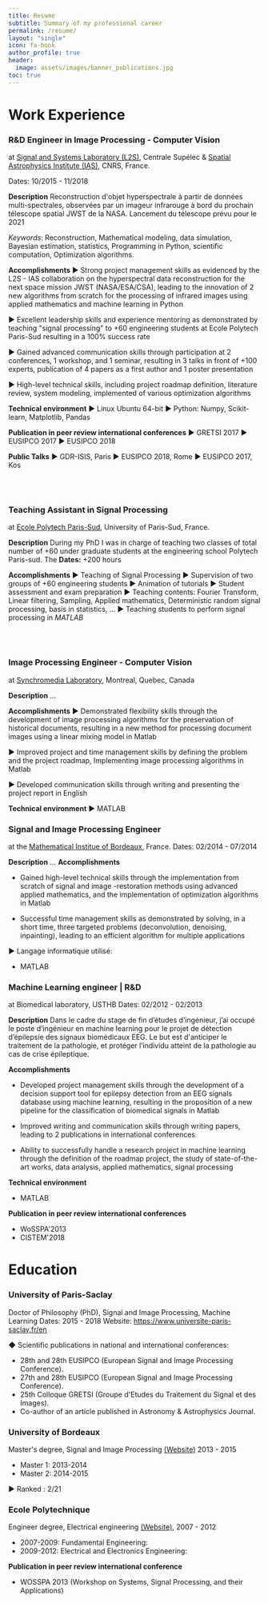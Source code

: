 ```yaml
---
title: Resume
subtitle: Summary of my professional career
permalink: /resume/
layout: "single"
icon: fa-book
author_profile: true
header:
  image: assets/images/banner_publications.jpg
toc: true
---
```






# Work Experience
<!--
#####################################################################
 -->

### R&D Engineer in Image Processing - Computer Vision
  at [Signal and Systems Laboratory (L2S)](http://www.l2s.centralesupelec.fr/), Centrale Supélec &  [Spatial Astrophysics Institute (IAS)](http://www.ias.u-psud.fr/), CNRS, France.

Dates: 10/2015 - 11/2018

**Description**
Reconstruction d'objet hyperspectrale à partir de données multi-spectrales, observées par un imageur infrarouge à bord du prochain télescope spatial JWST de la NASA. Lancement du télescope prévu pour le 2021

*Keywords*:  Reconstruction,  Mathematical modeling, data simulation, Bayesian estimation, statistics, Programming in Python, scientific computation, Optimization algorithms.

**Accomplishments**
  ► Strong project management skills as evidenced by the L2S - IAS collaboration on the hyperspectral data reconstruction for the next space mission JWST (NASA/ESA/CSA), leading to the innovation of 2 new algorithms from scratch for the processing of infrared images using applied mathematics and machine learning in Python

  ► Excellent leadership skills and experience mentoring as demonstrated by teaching "signal processing" to +60 engineering students at Ecole Polytech Paris-Sud resulting in a 100% success rate

  ► Gained advanced communication skills through participation at 2 conferences, 1 workshop, and 1 seminar, resulting in 3 talks in front of +100 experts, publication of 4 papers as a first author and 1 poster presentation

  ► High-level technical skills, including project roadmap definition, literature review, system modeling, implemented of various optimization algorithms

**Technical environment**
  ► Linux Ubuntu 64-bit
  ► Python:  Numpy, Scikit-learn, Matplotlib, Pandas

**Publication in peer review international conferences**
  ► GRETSI 2017
  ► EUSIPCO 2017
  ► EUSIPCO 2018

**Public Talks**
  ► GDR-ISIS, Paris
  ► EUSIPCO 2018, Rome
  ► EUSIPCO 2017, Kos

<br/><br/>

### Teaching Assistant in Signal Processing
at [Ecole Polytech Paris-Sud](http://www.polytech.u-psud.fr/fr/formations/electronique-et-systemes-robotises.html), University of Paris-Sud, France.

**Description**
During my PhD I was in charge of teaching two classes of total number of +60 under graduate students at the engineering school Polytech Paris-sud. The **Dates:** +200 hours

**Accomplishments**
  ► Teaching of Signal Processing
  ► Supervision of two groups of +60 engineering students
  ► Animation of tutorials
  ► Student assessment and exam preparation
  ► Teaching contents: Fourier Transform, Linear filtering, Sampling, Applied mathematics, Deterministic random signal processing, basis in statistics, ...
  ► Teaching students to perform signal processing in *MATLAB*

<br/><br/>

### Image Processing Engineer - Computer Vision
at [Synchromedia Laboratory](http://www.synchromedia.ca/), Montreal, Quebec, Canada

**Description**
  ...

**Accomplishments**
  ► Demonstrated flexibility skills through the development of image processing algorithms for the preservation of historical documents, resulting in a new method for processing document images using a linear mixing model in Matlab

  ► Improved project and time management skills by defining the problem and the project roadmap, Implementing image processing algorithms in Matlab

  ► Developed communication skills through writing and presenting the project report in English

**Technical environment**
  ► MATLAB


### Signal and Image Processing Engineer
at the [Mathematical Institue of Bordeaux](https://www.math.u-bordeaux.fr/imb/spip.php), France.
Dates: 02/2014 - 07/2014

**Description**
  ...
**Accomplishments**
  - Gained high-level technical skills through the implementation from scratch of signal and image -restoration methods using advanced applied mathematics, and the implementation of optimization algorithms in Matlab

  - Successful time management skills as demonstrated by solving, in a short time, three targeted problems (deconvolution, denoising, inpainting), leading to an efficient algorithm for multiple applications

► Langage informatique utilisé:
  * MATLAB



###  Machine Learning engineer | R&D
at Biomedical laboratory, USTHB
Dates: 02/2012 - 02/2013

**Description**
Dans le cadre du stage de fin d’études d’ingénieur, j’ai occupé le poste d’ingénieur en machine learning pour le projet de détection d’épilepsie des signaux biomédicaux EEG. Le but est d'anticiper le traitement de la pathologie, et protéger l’individu atteint de la pathologie au cas de crise épileptique.

**Accomplishments**
  - Developed project management skills through the development of a decision support tool for  epilepsy detection from an EEG signals database using machine learning, resulting in the proposition of a new pipeline for the classification of biomedical signals in Matlab

  - Improved writing and communication skills through writing papers, leading to 2 publications in international conferences

  - Ability to successfully handle a research project in machine learning through the definition of the roadmap project, the study of state-of-the-art works, data analysis, applied mathematics, signal processing

**Technical environment**
  * MATLAB

**Publication in peer review international conferences**
  * WoSSPA'2013
  * CISTEM'2018



<!-- #####################################################################
##########################################################################################################################################
 -->


# Education

### University of Paris-Saclay
Doctor of Philosophy (PhD), Signal and Image Processing, Machine Learning
Dates: 2015 - 2018
Website: https://www.universite-paris-saclay.fr/en

◆ Scientific publications in national and international conferences:
  * 28th and 28th EUSIPCO (European Signal and Image Processing Conference).
  * 27th and 28th EUSIPCO (European Signal and Image Processing Conference).
  * 25th Colloque GRETSI (Groupe d'Etudes du Traitement du Signal et des Images).
  * Co-author of an article published in Astronomy & Astrophysics Journal.

  <!--
  #####################################################################
   -->


### University of Bordeaux
Master's degree, Signal and Image Processing [(Website)](https://www.u-bordeaux.com/)
2013 - 2015

  * Master 1: 2013-2014
  * Master 2: 2014-2015

► Ranked : 2/21


<!--
#####################################################################
 -->


### Ecole Polytechnique
Engineer degree, Electrical engineering [(Website)](http://www.enp.edu.dz/),
2007 - 2012

  * 2007-2009: Fundamental Engineering:
  * 2009-2012: Electrical and Electronics Engineering:

**Publication in peer review international conference**
  * WOSSPA 2013 (Workshop on Systems, Signal Processing, and their Applications)
